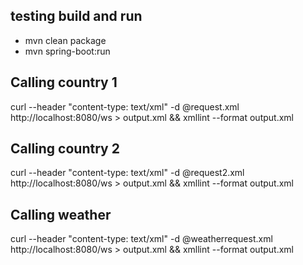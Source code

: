 ## testing build and run 
* mvn clean package
* mvn spring-boot:run


## Calling country 1

curl --header "content-type: text/xml" -d @request.xml http://localhost:8080/ws  > output.xml   && xmllint --format output.xml
## Calling country 2 

curl --header "content-type: text/xml" -d @request2.xml http://localhost:8080/ws  > output.xml   && xmllint --format output.xml


## Calling weather 

curl --header "content-type: text/xml" -d @weatherrequest.xml http://localhost:8080/ws  > output.xml   && xmllint --format output.xml

